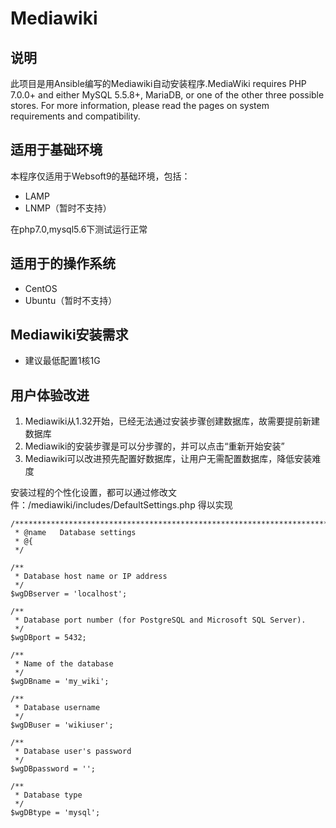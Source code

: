 # Mediawiki

## 说明
此项目是用Ansible编写的Mediawiki自动安装程序.MediaWiki requires PHP 7.0.0+ and either MySQL 5.5.8+, MariaDB, or one of the other three possible stores. For more information, please read the pages on system requirements and compatibility.

## 适用于基础环境

本程序仅适用于Websoft9的基础环境，包括：

* LAMP
* LNMP（暂时不支持）

在php7.0,mysql5.6下测试运行正常

## 适用于的操作系统

* CentOS
* Ubuntu（暂时不支持）

## Mediawiki安装需求

* 建议最低配置1核1G

## 用户体验改进

1. Mediawiki从1.32开始，已经无法通过安装步骤创建数据库，故需要提前新建数据库
2. Mediawiki的安装步骤是可以分步骤的，并可以点击“重新开始安装”
3. Mediawiki可以改进预先配置好数据库，让用户无需配置数据库，降低安装难度

安装过程的个性化设置，都可以通过修改文件：/mediawiki/includes/DefaultSettings.php 得以实现

```
/************************************************************************//**
 * @name   Database settings
 * @{
 */

/**
 * Database host name or IP address
 */
$wgDBserver = 'localhost';

/**
 * Database port number (for PostgreSQL and Microsoft SQL Server).
 */
$wgDBport = 5432;

/**
 * Name of the database
 */
$wgDBname = 'my_wiki';

/**
 * Database username
 */
$wgDBuser = 'wikiuser';

/**
 * Database user's password
 */
$wgDBpassword = '';

/**
 * Database type
 */
$wgDBtype = 'mysql';
```
